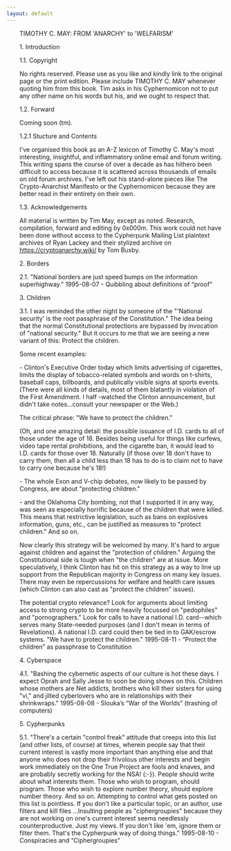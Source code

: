 ```yaml
---
layout: default
---
```


<style>h1,h2,h3,h4,h5,h6{font-weight:400;font-size:1em;border-bottom:none;}p{margin-left:30px;}</style>

TIMOTHY C. MAY: FROM 'ANARCHY' to 'WELFARISM'

<p>1. Introduction</p>

1.1. Copyright

No rights reserved. Please use as you like and kindly link to the
original page or the print edition. Please include TIMOTHY C. MAY
whenever quoting him from this book. Tim asks in his Cyphernomicon
not to put any other name on his words but his, and we ought to
respect that.

1.2. Forward

Coming soon (tm).

1.2.1 Stucture and Contents

I've organised this book as an A-Z lexicon of Timothy C. May's most
interesting, insightful, and inflammatory online email and forum
writing. This writing spans the course of over a decade as has
hithero been difficult to access because it is scattered across
thousands of emails on old forum archives. I've left out his
stand-alone pieces like The Crypto-Anarchist Manifesto or the
Cyphernomicon because they are better read in their entirety on
  their own.

1.3. Acknowledgements 

All material is written by Tim May, except as noted. Research,
compilation, forward and editing by 0x000m. This work could not
have been done without access to the Cypherpunk Mailing List
plaintext archives of Ryan Lackey and their stylized archive on
  https://cryptoanarchy.wiki/ by Tom Busby.


<p>2. Borders</p>

   2.1. "National borders are just speed bumps on the information 
         superhighway." 
         1995-08-07 - Quibbling about definitions of “proof"            

<p>3. Children</p>

   3.1. I was reminded the other night by someone of the "'National 
        security' is the root passphrase of the Constitution." The idea 
        being that the normal Constitutional protections are bypassed by 
        invocation of "national security." But it occurs to me that we are
        seeing a new variant of this: Protect the children.

 Some recent examples:

<p>- Clinton's Executive Order today which limits advertising of 
        cigarettes, limits the display of tobacco-related symbols and 
        words on t-shirts, baseball caps, billboards, and publically 
        visible signs at sports events. (There were all kinds of details, 
        most of them blatantly in violation of the First Amendment. I half
        -watched the Clinton announcement, but didn't take notes...consult 
        your newspaper or the Web.)</p>

The critical phrase: "We have to protect the children."

(Oh, and one amazing detail: the possible issuance of I.D. cards 
 to all of those under the age of 18. Besides being useful for 
things like curfews, video tape rental prohibitions, and the 
        cigarette ban, it would lead to I.D. cards for those over 18. 
        Naturally (if those over 18 don't have to carry them, then all a 
        child less than 18 has to do is to claim not to have to carry one
        because he's 18!)

<p>- The whole Exon and V-chip debates, now likely to be passed by 
        Congress, are about "protecting children."</p>

 <p>- and the Oklahoma City bombing, not that I supported it in any 
        way, was seen as especially horrific because of the children that 
        were killed. This means that restrictive legislation, such as bans 
        on explosives information, guns, etc., can be justified as 
        measures to "protect children." And so on.</p>

Now clearly this strategy will be welcomed by many. It's hard to 
        argue against children and against the "protection of children." 
        Arguing the Constitutional side is tough when "the children" are 
        at issue.
More speculatively, I think Clinton has hit on this strategy as a 
        way to line up support from the Republican majority in Congress on 
        many key issues. There may even be repercussions for welfare and 
        health care issues (which Clinton can also cast as "protect the 
        children" issues).

The potential crypto relevance? Look for arguments about limiting
        access to strong crypto to be more heavily focussed on 
        "pedophiles" and "pornographers." Look for calls to have a 
        national I.D. card--which serves many State-needed purposes (and I
        don't mean in terms of Revelations). A national I.D. card could 
        then be tied in to GAK/escrow systems. "We have to protect the 
        children." 
        1995-08-11 - “Protect the children” as passphrase to Constitution 

<p>4. Cyberspace</p>

   4.1. "Bashing the cybernetic aspects of our culture is hot these days. 
        I expect Oprah and Sally Jesse to soon be doing shows on this. 
        Children whose mothers are Net addicts, brothers who kill their 
        sisters for using "vi," and jilted cyberlovers who are in 
        relationships with their shrinkwraps."
        1995-08-08 - Slouka’s “War of the Worlds” (trashing of computers)

<p>5. Cypherpunks</p>

   5.1. "There's a certain "control freak" attitude that creeps into this 
        list (and other lists, of course) at times, wherein people say 
        that their current interest is vastly more important than anything 
        else and that anyone who does not drop their frivolous other 
        interests and begin work immediately on the One True Project are 
        fools and knaves, and are probably secretly working for the NSA! 
        (:-}). People should write about what interests them. Those who 
        wish to program, should program. Those who wish to explore number 
        theory, should explore number theory. And so on. Attempting to 
        control what gets posted on this list is pointless. If you don't 
        like a particular topic, or an author, use filters and kill files
        ...Insulting people as "ciphergroupies" because they are not 
        working on one's current interest seems needlessly 
        counterproductive. Just my views. If you don't like 'em, ignore 
        them or filter them. That's the Cypherpunk way of doing things." 
        1995-08-10 - Conspiracies and “Ciphergroupies”
	
